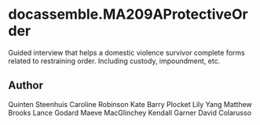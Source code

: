 # docassemble.MA209AProtectiveOrder

Guided interview that helps a domestic violence survivor complete forms related to restraining order. Including custody, impoundment, etc.



## Author

Quinten Steenhuis
Caroline Robinson
Kate Barry
Plocket
Lily Yang
Matthew Brooks
Lance Godard
Maeve MacGlinchey
Kendall Garner
David Colarusso
